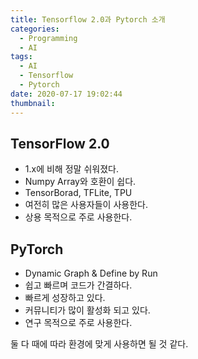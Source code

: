 ```yaml
---
title: Tensorflow 2.0과 Pytorch 소개
categories:
  - Programming
  - AI
tags:
  - AI
  - Tensorflow
  - Pytorch
date: 2020-07-17 19:02:44
thumbnail:
---
```


## TensorFlow 2.0

- 1.x에 비해 정말 쉬워졌다.
- Numpy Array와 호환이 쉽다.
- TensorBorad, TFLite, TPU
- 여전히 많은 사용자들이 사용한다.
- 상용 목적으로 주로 사용한다.

## PyTorch

- Dynamic Graph & Define by Run
- 쉽고 빠르며 코드가 간결하다.
- 빠르게 성장하고 있다.
- 커뮤니티가 많이 활성화 되고 있다.
- 연구 목적으로 주로 사용한다.

둘 다 때에 따라 환경에 맞게 사용하면 될 것 같다.
